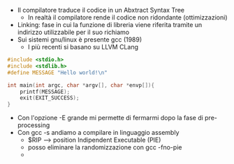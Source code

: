 - Il compilatore traduce il codice in un Abxtract Syntax Tree
	- In realtà il compilatore rende il codice non ridondante (ottimizzazioni)
- Linking: fase in cui la funzione di libreria viene riferita tramite un indirizzo utilizzabile per il suo richiamo
-  Sui sistemi gnu/linux è presente gcc (1989)
	- I più recenti si basano su LLVM CLang
```c
#include <stdio.h>
#include <stdlib.h>
#define MESSAGE "Hello world!\n"

int main(int argc, char *argv[], char *envp[]){
	printf(MESSAGE);
	exit(EXIT_SUCCESS);
}
```
- Con l'opzione -E grande mi permette di fermarmi dopo la fase di pre-processing
- Con gcc -s andiamo a compilare in linguaggio assembly
	- $RIP --> position Indipendent Executable (PIE)
	- posso eliminare la randomizzazione con gcc -fno-pie 
	- 